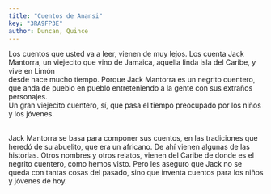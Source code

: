 ```yaml
---
title: "Cuentos de Anansi"
key: "3RA9FP3E"
author: Duncan, Quince
---
```

<div data-schema-version="8"><p>Los cuentos que usted va a leer, vienen de muy lejos. Los cuenta Jack Mantorra, un viejecito que vino de Jamaica, aquella linda isla del Caribe, y vive en Limón<br>desde hace mucho tiempo. Porque Jack Mantorra es un negrito cuentero, que anda de pueblo en pueblo entreteniendo a la gente con sus extraños personajes.<br>Un gran viejecito cuentero, sí, que pasa el tiempo preocupado por los niños y los jóvenes.</p> <p><br>Jack Mantorra se basa para componer sus cuentos, en las tradiciones que heredó de su abuelito, que era un africano. De ahí vienen algunas de las historias. Otros nombres y otros relatos, vienen del Caribe de donde es el negrito cuentero, como hemos visto. Pero les aseguro que Jack no se queda con tantas cosas del pasado, sino que inventa cuentos para los niños y jóvenes de hoy.</p> </div>
